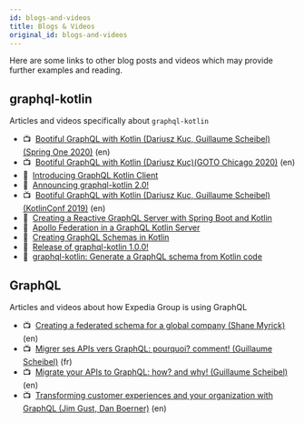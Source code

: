 ```yaml
---
id: blogs-and-videos
title: Blogs & Videos
original_id: blogs-and-videos
---
```

Here are some links to other blog posts and videos which may provide further examples and reading.

## graphql-kotlin

Articles and videos specifically about `graphql-kotlin`

-   📺  [Bootiful GraphQL with Kotlin (Dariusz Kuc, Guillaume Scheibel)(Spring One 2020)](https://www.youtube.com/watch?v=t9He4vHZC24) (en)
-   📺  [Bootiful GraphQL with Kotlin (Dariusz Kuc)(GOTO Chicago 2020)](https://www.youtube.com/watch?v=1siPT1pTXFU) (en)
-   📝  [Introducing GraphQL Kotlin Client](https://medium.com/expedia-group-tech/introducing-graphql-kotlin-client-b32dc3061a6f)
-   📝  [Announcing graphql-kotlin 2.0!](https://medium.com/expedia-group-tech/graphql-kotlin-2-0-4006ea41f774)
-   📺  [Bootiful GraphQL with Kotlin (Dariusz Kuc, Guillaume Scheibel)(KotlinConf 2019)](https://www.youtube.com/watch?v=7YJyPXjLdug&index=25) (en)
-   📝  [Creating a Reactive GraphQL Server with Spring Boot and Kotlin](https://medium.com/expedia-group-tech/creating-a-reactive-graphql-server-with-spring-boot-and-kotlin-54aca7316470)
-   📝  [Apollo Federation in a GraphQL Kotlin Server](https://medium.com/expedia-group-tech/apollo-federation-in-a-graphql-kotlin-server-115cea51607a)
-   📝  [Creating GraphQL Schemas in Kotlin](https://medium.com/expedia-group-tech/creating-graphql-schemas-in-kotlin-aaaac0ab0672)
-   📝  [Release of graphql-kotlin 1.0.0!](https://medium.com/expedia-group-tech/release-of-graphql-kotlin-1-0-0-791ad85d3116)
-   📝  [graphql-kotlin: Generate a GraphQL schema from Kotlin code](https://medium.com/expedia-group-tech/graphql-kotlin-generate-a-graphql-schema-from-kotlin-code-21d1dc2f6e27)

## GraphQL

Articles and videos about how Expedia Group is using GraphQL

-   📺  [Creating a federated schema for a global company (Shane Myrick)](https://youtu.be/MuD3TAP0D9Y) (en)
-   📺  [Migrer ses APIs vers GraphQL: pourquoi? comment! (Guillaume Scheibel)](https://youtu.be/IRIkpvJo95s) (fr)
-   📺  [Migrate your APIs to GraphQL: how? and why! (Guillaume Scheibel)](https://youtu.be/IkPMpzQ-TRI) (en)
-   📺  [Transforming customer experiences and your organization with GraphQL (Jim Gust, Dan Boerner)](https://youtu.be/Jt-ZD4zj4Ow) (en)
